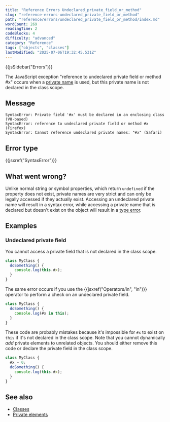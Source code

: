 ```yaml
---
title: "Reference Errors Undeclared_private_field_or_method"
slug: "reference-errors-undeclared_private_field_or_method"
path: "reference/errors/undeclared_private_field_or_method/index.md"
wordCount: 269
readingTime: 2
codeBlocks: 4
difficulty: "advanced"
category: "Reference"
tags: ["objects", "classes"]
lastModified: "2025-07-06T19:32:45.531Z"
---
```



{{jsSidebar("Errors")}}

The JavaScript exception "reference to undeclared private field or method #x" occurs when a [private name](/en-US/docs/Web/JavaScript/Reference/Classes/Private_elements) is used, but this private name is not declared in the class scope.

## Message

```plain
SyntaxError: Private field '#x' must be declared in an enclosing class (V8-based)
SyntaxError: reference to undeclared private field or method #x (Firefox)
SyntaxError: Cannot reference undeclared private names: "#x" (Safari)
```

## Error type

{{jsxref("SyntaxError")}}

## What went wrong?

Unlike normal string or symbol properties, which return `undefined` if the property does not exist, private names are very strict and can only be legally accessed if they actually exist. Accessing an undeclared private name will result in a syntax error, while accessing a private name that is declared but doesn't exist on the object will result in a [type error](/en-US/docs/Web/JavaScript/Reference/Errors/Get_set_missing_private).

## Examples

### Undeclared private field

You cannot access a private field that is not declared in the class scope.

```js example-bad
class MyClass {
  doSomething() {
    console.log(this.#x);
  }
}
```

The same error occurs if you use the {{jsxref("Operators/in", "in")}} operator to perform a check on an undeclared private field.

```js example-bad
class MyClass {
  doSomething() {
    console.log(#x in this);
  }
}
```

These code are probably mistakes because it's impossible for `#x` to exist on `this` if it's not declared in the class scope. Note that you cannot dynamically _add_ private elements to unrelated objects. You should either remove this code or declare the private field in the class scope.

```js example-good
class MyClass {
  #x = 0;
  doSomething() {
    console.log(this.#x);
  }
}
```

## See also

- [Classes](/en-US/docs/Web/JavaScript/Reference/Classes)
- [Private elements](/en-US/docs/Web/JavaScript/Reference/Classes/Private_elements)

